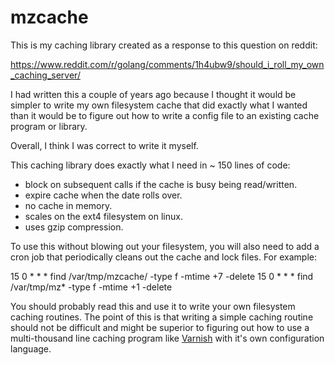 # mzcache

This is my caching library created as a response to this question on reddit:

https://www.reddit.com/r/golang/comments/1h4ubw9/should_i_roll_my_own_caching_server/

I had written this a couple of years ago because I thought it would be simpler to write my own filesystem cache that did exactly what I wanted than it would be to figure out how to write a config file to an existing cache program or library.

Overall, I think I was correct to write it myself.

This caching library does exactly what I need in ~ 150 lines of code:

- block on subsequent calls if the cache is busy being read/written.
- expire cache when the date rolls over.
- no cache in memory.
- scales on the ext4 filesystem on linux.
- uses gzip compression.

To use this without blowing out your filesystem, you will also need to add a cron job that periodically cleans out the cache and lock files.  For example:

15 0 * * * find /var/tmp/mzcache/ -type f -mtime +7 -delete
15 0 * * * find /var/tmp/mz* -type f -mtime +1 -delete

You should probably read this and use it to write your own filesystem caching routines.  The point of this is that writing a simple caching routine should not be difficult and might be superior to figuring out how to use a multi-thousand line caching program like [Varnish](https://varnish-cache.org) with it's own configuration language.
